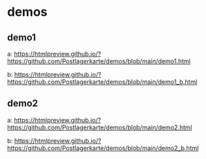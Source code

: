 # demos
## demo1
a: https://htmlpreview.github.io/?https://github.com/Postlagerkarte/demos/blob/main/demo1.html 

b: https://htmlpreview.github.io/?https://github.com/Postlagerkarte/demos/blob/main/demo1_b.html

## demo2

a: https://htmlpreview.github.io/?https://github.com/Postlagerkarte/demos/blob/main/demo2.html

b: https://htmlpreview.github.io/?https://github.com/Postlagerkarte/demos/blob/main/demo2_b.html
